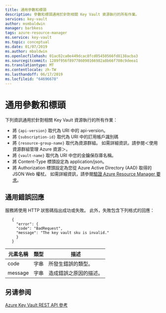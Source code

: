 ```yaml
---
title: 通用參數和標頭
description: 參數和標頭通用於針對相關 Key Vault 資源執行的所有作業。
services: key-vault
author: msmbaldwin
manager: barbkess
tags: azure-resource-manager
ms.service: key-vault
ms.topic: conceptual
ms.date: 01/07/2019
ms.author: mbaldwin
ms.openlocfilehash: 01ac02ca0e449dcac8fcd05450566fd8138acba3
ms.sourcegitcommit: 1289f956f897786090166982a8b66f708c9deea1
ms.translationtype: MT
ms.contentlocale: zh-TW
ms.lasthandoff: 06/17/2019
ms.locfileid: "64696678"
---
```

# <a name="common-parameters-and-headers"></a>通用參數和標頭

下列資訊通用於針對相關 Key Vault 資源執行的所有作業：

- 將 `{api-version}` 取代為 URI 中的 api-version。
- 將 `{subscription-id}` 取代為 URI 中的訂用帳戶識別碼
- 將 `{resource-group-name}` 取代為資源群組。 如需詳細資訊，請參閱＜使用資源群組管理 Azure 資源＞。
- 將 `{vault-name}` 取代為 URI 中您的金鑰保存庫名稱。
- 將 Content-Type 標頭設定為 application/json。
- 將 Authorization 標頭設定為您從 Azure Active Directory (AAD) 取得的 JSON Web 權杖。 如需詳細資訊，請參閱[驗證 Azure Resource Manager 要求](authentication-requests-and-responses.md)。

## <a name="common-error-response"></a>通用錯誤回應
服務將使用 HTTP 狀態碼指出成功或失敗。 此外，失敗包含下列格式的回應：

```
   {  
     "error": {  
     "code": "BadRequest",  
     "message": "The key vault sku is invalid."  
     }  
   }  
```

|元素名稱 | 類型 | 描述 |
|---|---|---|
| code | 字串 | 所發生錯誤的類型。|
| message | 字串 | 造成錯誤之原因的描述。 |



## <a name="see-also"></a>另请参阅
 [Azure Key Vault REST API 參考](/rest/api/keyvault/)
